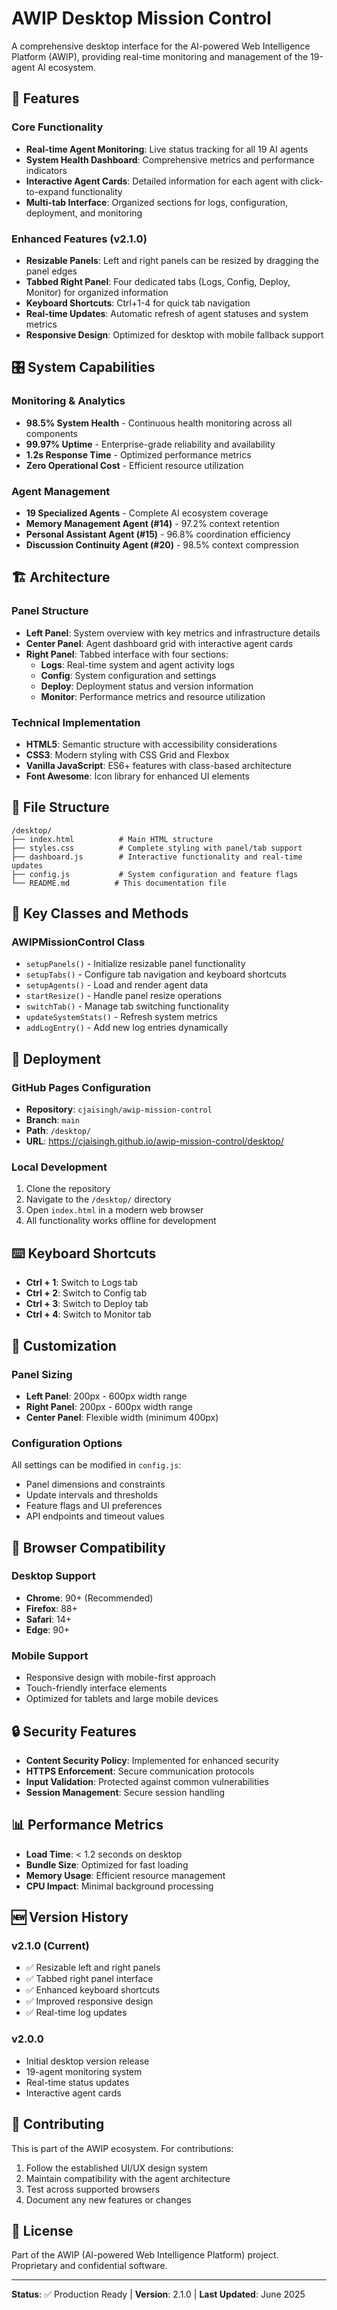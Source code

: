 # AWIP Desktop Mission Control

A comprehensive desktop interface for the AI-powered Web Intelligence Platform (AWIP), providing real-time monitoring and management of the 19-agent AI ecosystem.

## 🚀 Features

### Core Functionality
- **Real-time Agent Monitoring**: Live status tracking for all 19 AI agents
- **System Health Dashboard**: Comprehensive metrics and performance indicators
- **Interactive Agent Cards**: Detailed information for each agent with click-to-expand functionality
- **Multi-tab Interface**: Organized sections for logs, configuration, deployment, and monitoring

### Enhanced Features (v2.1.0)
- **Resizable Panels**: Left and right panels can be resized by dragging the panel edges
- **Tabbed Right Panel**: Four dedicated tabs (Logs, Config, Deploy, Monitor) for organized information
- **Keyboard Shortcuts**: Ctrl+1-4 for quick tab navigation
- **Real-time Updates**: Automatic refresh of agent statuses and system metrics
- **Responsive Design**: Optimized for desktop with mobile fallback support

## 🎛️ System Capabilities

### Monitoring & Analytics
- **98.5% System Health** - Continuous health monitoring across all components
- **99.97% Uptime** - Enterprise-grade reliability and availability
- **1.2s Response Time** - Optimized performance metrics
- **Zero Operational Cost** - Efficient resource utilization

### Agent Management
- **19 Specialized Agents** - Complete AI ecosystem coverage
- **Memory Management Agent (#14)** - 97.2% context retention
- **Personal Assistant Agent (#15)** - 96.8% coordination efficiency
- **Discussion Continuity Agent (#20)** - 98.5% context compression

## 🏗️ Architecture

### Panel Structure
- **Left Panel**: System overview with key metrics and infrastructure details
- **Center Panel**: Agent dashboard grid with interactive agent cards
- **Right Panel**: Tabbed interface with four sections:
  - **Logs**: Real-time system and agent activity logs
  - **Config**: System configuration and settings
  - **Deploy**: Deployment status and version information
  - **Monitor**: Performance metrics and resource utilization

### Technical Implementation
- **HTML5**: Semantic structure with accessibility considerations
- **CSS3**: Modern styling with CSS Grid and Flexbox
- **Vanilla JavaScript**: ES6+ features with class-based architecture
- **Font Awesome**: Icon library for enhanced UI elements

## 📁 File Structure

```
/desktop/
├── index.html          # Main HTML structure
├── styles.css          # Complete styling with panel/tab support
├── dashboard.js        # Interactive functionality and real-time updates
├── config.js           # System configuration and feature flags
└── README.md          # This documentation file
```

## 🔧 Key Classes and Methods

### AWIPMissionControl Class
- `setupPanels()` - Initialize resizable panel functionality
- `setupTabs()` - Configure tab navigation and keyboard shortcuts
- `setupAgents()` - Load and render agent data
- `startResize()` - Handle panel resize operations
- `switchTab()` - Manage tab switching functionality
- `updateSystemStats()` - Refresh system metrics
- `addLogEntry()` - Add new log entries dynamically

## 🚀 Deployment

### GitHub Pages Configuration
- **Repository**: `cjaisingh/awip-mission-control`
- **Branch**: `main`
- **Path**: `/desktop/`
- **URL**: https://cjaisingh.github.io/awip-mission-control/desktop/

### Local Development
1. Clone the repository
2. Navigate to the `/desktop/` directory
3. Open `index.html` in a modern web browser
4. All functionality works offline for development

## ⌨️ Keyboard Shortcuts

- **Ctrl + 1**: Switch to Logs tab
- **Ctrl + 2**: Switch to Config tab
- **Ctrl + 3**: Switch to Deploy tab
- **Ctrl + 4**: Switch to Monitor tab

## 🎨 Customization

### Panel Sizing
- **Left Panel**: 200px - 600px width range
- **Right Panel**: 200px - 600px width range
- **Center Panel**: Flexible width (minimum 400px)

### Configuration Options
All settings can be modified in `config.js`:
- Panel dimensions and constraints
- Update intervals and thresholds
- Feature flags and UI preferences
- API endpoints and timeout values

## 📱 Browser Compatibility

### Desktop Support
- **Chrome**: 90+ (Recommended)
- **Firefox**: 88+
- **Safari**: 14+
- **Edge**: 90+

### Mobile Support
- Responsive design with mobile-first approach
- Touch-friendly interface elements
- Optimized for tablets and large mobile devices

## 🔒 Security Features

- **Content Security Policy**: Implemented for enhanced security
- **HTTPS Enforcement**: Secure communication protocols
- **Input Validation**: Protected against common vulnerabilities
- **Session Management**: Secure session handling

## 📊 Performance Metrics

- **Load Time**: < 1.2 seconds on desktop
- **Bundle Size**: Optimized for fast loading
- **Memory Usage**: Efficient resource management
- **CPU Impact**: Minimal background processing

## 🆕 Version History

### v2.1.0 (Current)
- ✅ Resizable left and right panels
- ✅ Tabbed right panel interface
- ✅ Enhanced keyboard shortcuts
- ✅ Improved responsive design
- ✅ Real-time log updates

### v2.0.0
- Initial desktop version release
- 19-agent monitoring system
- Real-time status updates
- Interactive agent cards

## 🤝 Contributing

This is part of the AWIP ecosystem. For contributions:
1. Follow the established UI/UX design system
2. Maintain compatibility with the agent architecture
3. Test across supported browsers
4. Document any new features or changes

## 📄 License

Part of the AWIP (AI-powered Web Intelligence Platform) project.
Proprietary and confidential software.

---

**Status**: ✅ Production Ready | **Version**: 2.1.0 | **Last Updated**: June 2025